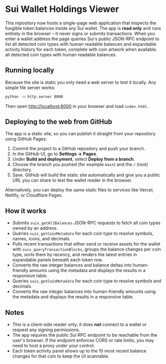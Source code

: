 # Sui Wallet Holdings Viewer

This repository now hosts a single-page web application that inspects the
fungible token balances inside any Sui wallet. The app is **read only** and
runs entirely in the browser – it never signs or submits transactions. When you
enter a wallet address the page queries Sui's public JSON-RPC endpoint to list
all detected coin types with human readable balances and expandable activity
history for each token, complete with coin artwork when available.
all detected coin types with human readable balances.

## Running locally

Because the site is static you only need a web server to test it locally. Any
simple file server works:

```bash
python -m http.server 8000
```

Then open [http://localhost:8000](http://localhost:8000) in your browser and
load `index.html`.

## Deploying to the web from GitHub

The app is a static site, so you can publish it straight from your repository
using GitHub Pages:

1. Commit the project to a GitHub repository and push your branch.
2. In the GitHub UI, go to **Settings → Pages**.
3. Under **Build and deployment**, select **Deploy from a branch**.
4. Choose the branch you pushed (for example `main`) and the `/` (root)
   directory.
5. Save. GitHub will build the static site automatically and give you a public
   URL you can share to test the wallet reader in the browser.

Alternatively, you can deploy the same static files to services like Vercel,
Netlify, or Cloudflare Pages.

## How it works

* Submits `suix_getAllBalances` JSON-RPC requests to fetch all coin types owned
  by an address.
* Queries `suix_getCoinMetadata` for each coin type to resolve symbols, names,
  icons, and decimals.
* Pulls recent transactions that either send or receive assets for the wallet
  with `suix_queryTransactionBlocks`, groups the balance changes per coin type,
  sorts them by recency, and renders the latest entries in expandable panels
  beneath each token row.
* Converts the raw integer balances and balance deltas into human-friendly
  amounts using the metadata and displays the results in a responsive table.
* Queries `suix_getCoinMetadata` for each coin type to resolve symbols and
  decimals.
* Converts the raw integer balances into human-friendly amounts using the
  metadata and displays the results in a responsive table.

## Notes

* This is a client-side reader only; it does **not** connect to a wallet or
  request any signing permissions.
* The app requires the public Sui RPC endpoint to be reachable from the user's
  browser. If the endpoint enforces CORS or rate limits, you may need to host a
  proxy under your control.
* Each token activity panel shows up to the 10 most recent balance changes for
  that coin to keep the UI scannable.
